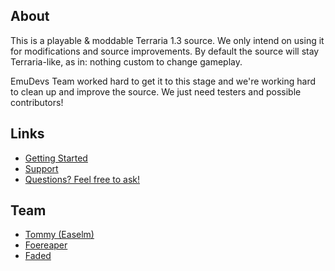 ## About

This is a playable & moddable Terraria 1.3 source. We only intend on using it for modifications and source improvements. By default the source will stay Terraria-like, as in: nothing custom to change gameplay.

EmuDevs Team worked hard to get it to this stage and we're working hard to clean up and improve the source. We just need testers and possible contributors!

## Links

* [Getting Started](http://emudevs.com/showthread.php/5025)
* [Support](http://emudevs.com/showthread.php/5024)
* [Questions? Feel free to ask!](http://emudevs.com/showthread.php/5026)

## Team

* [Tommy (Easelm)](https://github.com/Easelm)
* [Foereaper](https://github.com/Foereaper)
* [Faded](https://github.com/Faded)

